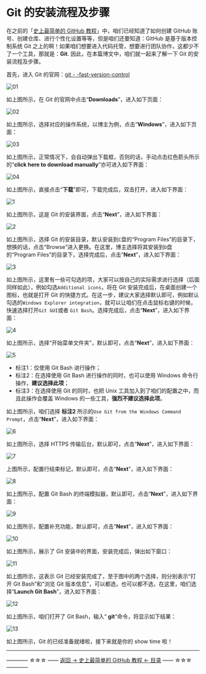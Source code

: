# Git 的安装流程及步骤

在之前的「[史上最简单的 GitHub 教程](https://github.com/guobinhit/cg-blog/blob/master/articles/github/GITHUB_README.md)」中，咱们已经知道了如何创建 GitHub 账号、创建仓库、进行个性化设置等等，但是咱们还要知道：GitHub 是基于版本控制系统 Git 之上的啊！如果咱们想要进入代码托管，想要进行团队协作，这都少不了一个工具，那就是：**Git**. 因此，在本篇博文中，咱们就一起来了解一下 Git 的安装流程及步骤。

首先，进入 Git 的官网：[git - -fast-version-control](https://git-scm.com/)

![01](http://img.blog.csdn.net/20170402123907724)

如上图所示，在 Git 的官网中点击“**Downloads**”，进入如下页面：

![02](http://img.blog.csdn.net/20170402124044570)

如上图所示，选择对应的操作系统，以博主为例，点击“**Windows**”，进入如下页面：

![03](http://img.blog.csdn.net/20170402124223952)

如上图所示，正常情况下，会自动弹出下载框，否则的话，手动点击红色箭头所示的“**click here to download manually**”亦可进入如下界面：

![04](http://img.blog.csdn.net/20170402124648235)

如上图所示，直接点击“**下载**”即可，下载完成后，双击打开，进入如下界面：

![1](http://img.blog.csdn.net/20170402124837721)

如上图所示，这是 Git 的安装界面，点击“**Next**”，进入如下界面：

![2](http://img.blog.csdn.net/20170402124958443)

如上图所示，选择 Git 的安装目录，默认安装到`C`盘的“Program Files”的目录下，想换的话，点击“Browse”进入更换。在这里，博主选择将其安装到`D`盘的“Program Files”的目录下，选择完成后，点击“**Next**”，进入如下界面：

![3](http://img.blog.csdn.net/20170402125402573)

如上图所示，这里有一些可勾选的项，大家可以按自己的实际需求进行选择（后面同样如此），例如勾选`Additional icons`，将在 Git 安装完成后，在桌面创建一个图标，也就是打开 Git 的快捷方式。在这一步，建议大家选择默认即可，例如默认勾选的`Windows Explorer integration`，就可以让咱们在点击鼠标右键的时候，快速选择打开`Git GUI`或者 `Git Bash`。选择完成后，点击“**Next**”，进入如下界面：

![4](http://img.blog.csdn.net/20170402130230056)

如上图所示，选择“开始菜单文件夹”，默认即可，点击“**Next**”，进入如下界面：

![5](http://img.blog.csdn.net/20170402130439854)

 - 标注1：仅使用 Git Bash 进行操作；
 - 标注2：在选择使用 Git Bash 进行操作的同时，也可以使用 Windows 命令行操作，**建议选择此项**；
 - 标注3：在选择使用 Git 的同时，也把 Unix 工具加入到了咱们的配置之中，而且此操作会覆盖 Windows
   的一些工具，**强烈不建议选择此项**。

如上图所示，咱们选择 **标注2** 所示的`Use Git from the Windows Command Prompt`，点击“**Next**”，进入如下界面：

![6](http://img.blog.csdn.net/20170402131232076)

如上图所示，选择 HTTPS 传输后台，默认即可，点击“**Next**”，进入如下界面：

![7](http://img.blog.csdn.net/20170402131453358)

上图所示，配置行结束标记，默认即可，点击“**Next**”，进入如下界面：

![8](http://img.blog.csdn.net/20170402131902511)

如上图所示，配置 Git Bash 的终端模拟器，默认即可，点击“**Next**”，进入如下界面：

![9](http://img.blog.csdn.net/20170402132129670)

如上图所示，配置补充功能，默认即可，点击“**Next**”，进入如下界面：

![10](http://img.blog.csdn.net/20170402132311002)

如上图所示，展示了 Git 安装中的界面，安装完成后，弹出如下窗口：

![11](http://img.blog.csdn.net/20170402132430644)

如上图所示，这表示 Git 已经安装完成了，至于图中的两个选择，则分别表示“打开 Git Bash”和“浏览 Git 版本信息”，可以都选，也可以都不选，在这里，咱们选择“**Launch Git Bash**”，进入如下界面：

![12](http://img.blog.csdn.net/20170402132814117)

如上图所示，咱们打开了 Git Bash，输入“ **git**”命令，将显示如下结果：

![13](http://img.blog.csdn.net/20170402132957725)

如上图所示，Git 的已经准备就绪啦，接下来就是你的 show time 啦！




----------
———— ☆☆☆ —— [返回 -> 史上最简单的 GitHub 教程 <- 目录](https://github.com/guobinhit/cg-blog/blob/master/articles/github/GITHUB_README.md) —— ☆☆☆ ————

 
